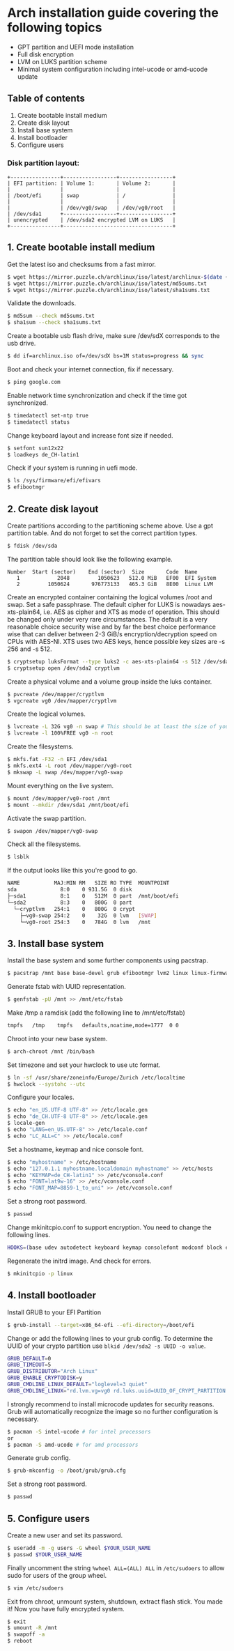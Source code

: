 # Arch installation guide covering the following topics
* GPT partition and UEFI mode installation
* Full disk encryption
* LVM on LUKS partition scheme
* Minimal system configuration including intel-ucode or amd-ucode update

## Table of contents
1. Create bootable install medium
2. Create disk layout
3. Install base system
4. Install bootloader
5. Configure users

### Disk partition layout:
```
+----------------+-----------------+-----------------+
| EFI partition: | Volume 1:       | Volume 2:       |
|                |                 |                 |
| /boot/efi      | swap            | /               |
|                |                 |                 |
|                | /dev/vg0/swap   | /dev/vg0/root   |
| /dev/sda1      +-----------------+-----------------+
| unencrypted    | /dev/sda2 encrypted LVM on LUKS   |
+----------------+-----------------------------------+
```
## 1. Create bootable install medium

Get the latest iso and checksums from a fast mirror.
```bash
$ wget https://mirror.puzzle.ch/archlinux/iso/latest/archlinux-$(date +%Y.%m.%d)-x86_64.iso archlinux.iso
$ wget https://mirror.puzzle.ch/archlinux/iso/latest/md5sums.txt
$ wget https://mirror.puzzle.ch/archlinux/iso/latest/sha1sums.txt
```

Validate the downloads.
```bash
$ md5sum --check md5sums.txt
$ sha1sum --check sha1sums.txt
```

Create a bootable usb flash drive, make sure /dev/sdX corresponds to the usb drive.
```bash
$ dd if=archlinux.iso of=/dev/sdX bs=1M status=progress && sync
```

Boot and check your internet connection, fix if necessary.
```bash
$ ping google.com
```

Enable network time synchronization and check if the time got synchronized.
```bash
$ timedatectl set-ntp true
$ timedatectl status
```

Change keyboard layout and increase font size if needed.
```bash
$ setfont sun12x22
$ loadkeys de_CH-latin1
```

Check if your system is running in uefi mode.
```bash
$ ls /sys/firmware/efi/efivars
$ efibootmgr
```

## 2. Create disk layout

Create partitions according to the partitioning scheme above.
Use a gpt partition table. And do not forget to set the correct partition types.
```bash
$ fdisk /dev/sda
```

The partition table should look like the following example.
```
Number  Start (sector)    End (sector)  Size       Code  Name
   1            2048         1050623   512.0 MiB   EF00  EFI System
   2         1050624       976773133   465.3 GiB   8E00  Linux LVM
```

Create an encrypted container containing the logical volumes /root and swap. Set a safe passphrase.
The default cipher for LUKS is nowadays aes-xts-plain64, i.e. AES as cipher and XTS as mode of operation.
This should be changed only under very rare circumstances.
The default is a very reasonable choice security wise and by far the best choice performance wise that can deliver between 2-3 GiB/s encryption/decryption speed on CPUs with AES-NI. XTS uses two AES keys, hence possible key sizes are -s 256 and -s 512.
```bash
$ cryptsetup luksFormat --type luks2 -c aes-xts-plain64 -s 512 /dev/sda2
$ cryptsetup open /dev/sda2 cryptlvm
```

Create a physical volume and a volume group inside the luks container.
```bash
$ pvcreate /dev/mapper/cryptlvm
$ vgcreate vg0 /dev/mapper/cryptlvm
```

Create the logical volumes.
```bash
$ lvcreate -L 32G vg0 -n swap # This should be at least the size of your RAM if you want hybernation to work
$ lvcreate -l 100%FREE vg0 -n root
```

Create the filesystems.
```bash
$ mkfs.fat -F32 -n EFI /dev/sda1
$ mkfs.ext4 -L root /dev/mapper/vg0-root
$ mkswap -L swap /dev/mapper/vg0-swap
```

Mount everything on the live system.
```bash
$ mount /dev/mapper/vg0-root /mnt
$ mount --mkdir /dev/sda1 /mnt/boot/efi
```

Activate the swap partition.
```bash
$ swapon /dev/mapper/vg0-swap
```

Check all the filesystems.
```bash
$ lsblk
```

If the output looks like this you're good to go.
```bash
NAME           MAJ:MIN RM   SIZE RO TYPE  MOUNTPOINT
sda              8:0    0 931.5G  0 disk
├─sda1           8:1    0   512M  0 part  /mnt/boot/efi
└─sda2           8:3    0   800G  0 part
  └─cryptlvm   254:1    0   800G  0 crypt
    ├─vg0-swap 254:2    0    32G  0 lvm   [SWAP]
    └─vg0-root 254:3    0   784G  0 lvm   /mnt
```

## 3. Install base system

Install the base system and some further components using pacstrap.
```bash
$ pacstrap /mnt base base-devel grub efibootmgr lvm2 linux linux-firmware vim
```

Generate fstab with UUID representation.
```bash
$ genfstab -pU /mnt >> /mnt/etc/fstab
```

Make /tmp a ramdisk (add the following line to /mnt/etc/fstab)
```bash
tmpfs   /tmp    tmpfs   defaults,noatime,mode=1777  0 0
```

Chroot into your new base system.
```bash
$ arch-chroot /mnt /bin/bash
```

Set timezone and set your hwclock to use utc format.
```bash
$ ln -sf /usr/share/zoneinfo/Europe/Zurich /etc/localtime
$ hwclock --systohc --utc
```

Configure your locales.
```bash
$ echo "en_US.UTF-8 UTF-8" >> /etc/locale.gen
$ echo "de_CH.UTF-8 UTF-8" >> /etc/locale.gen
$ locale-gen
$ echo "LANG=en_US.UTF-8" >> /etc/locale.conf
$ echo "LC_ALL=C" >> /etc/locale.conf
```

Set a hostname, keymap and nice console font.
```bash
$ echo "myhostname" > /etc/hostname
$ echo "127.0.1.1 myhostname.localdomain myhostname" >> /etc/hosts
$ echo "KEYMAP=de_CH-latin1" >> /etc/vconsole.conf
$ echo "FONT=lat9w-16" >> /etc/vconsole.conf
$ echo "FONT_MAP=8859-1_to_uni" >> /etc/vconsole.conf
```

Set a strong root password.
```bash
$ passwd
```

Change mkinitcpio.conf to support encryption. You need to change the following lines.
```bash
HOOKS=(base udev autodetect keyboard keymap consolefont modconf block encrypt lvm2 resume filesystems fsck)
```

Regenerate the initrd image. And check for errors.
```bash
$ mkinitcpio -p linux
```

## 4. Install bootloader

Install GRUB to your EFI Partition
```bash
$ grub-install --target=x86_64-efi --efi-directory=/boot/efi
```

Change or add the following lines to your grub config.
To determine the UUID of your crypto partition use `blkid /dev/sda2 -s UUID -o value`.

```bash
GRUB_DEFAULT=0
GRUB_TIMEOUT=5
GRUB_DISTRIBUTOR="Arch Linux"
GRUB_ENABLE_CRYPTODISK=y
GRUB_CMDLINE_LINUX_DEFAULT="loglevel=3 quiet"
GRUB_CMDLINE_LINUX="rd.lvm.vg=vg0 rd.luks.uuid=UUID_OF_CRYPT_PARTITION resume=/dev/mapper/vg0-swap"
```

I strongly recommend to install microcode updates for security reasons.
Grub will automatically recognize the image so no further configuration is necessary.
```bash
$ pacman -S intel-ucode # for intel processors
or
$ pacman -S amd-ucode # for amd processors
```

Generate grub config.
```bash
$ grub-mkconfig -o /boot/grub/grub.cfg
```

Set a strong root password.
```bash
$ passwd
```

## 5. Configure users
Create a new user and set its password.
```bash
$ useradd -m -g users -G wheel $YOUR_USER_NAME
$ passwd $YOUR_USER_NAME
```

Finally uncomment the string `%wheel ALL=(ALL) ALL` in `/etc/sudoers` to allow sudo for users of the group wheel.
```bash
$ vim /etc/sudoers
```

Exit from chroot, unmount system, shutdown, extract flash stick. You made it! Now you have fully encrypted system.
```bash
$ exit
$ umount -R /mnt
$ swapoff -a
$ reboot
```
